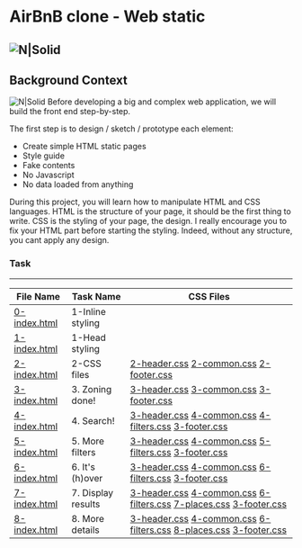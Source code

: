 #  AirBnB clone - Web static
![N|Solid](https://www.holbertonschool.com/holberton-logo.png)
--
## Background Context

![N|Solid](https://s3.amazonaws.com/intranet-projects-files/concepts/74/hbnb_step1.png)
Before developing a big and complex web application, we will build the front end step-by-step.

The first step is to design / sketch / prototype each element:

-   Create simple HTML static pages
-   Style guide
-   Fake contents
-   No Javascript
-   No data loaded from anything

During this project, you will learn how to manipulate HTML and CSS languages. HTML is the structure of your page, it should be the first thing to write. CSS is the styling of your page, the design. I really encourage you to fix your HTML part before starting the styling. Indeed, without any structure, you cant apply any design.

### Task 
---
File Name|Task Name|CSS Files
---|---|---
[0-index.html](https://github.com/danielcinome/AirBnB_clone/blob/Rama1/web_static/0-index.html)|1-Inline styling|
[1-index.html](https://github.com/danielcinome/AirBnB_clone/blob/Rama1/web_static/1-index.html) |1-Head styling|
[2-index.html](https://github.com/danielcinome/AirBnB_clone/blob/Rama1/web_static/2-index.html)| 2-CSS files|[2-header.css](https://github.com/danielcinome/AirBnB_clone/blob/Rama1/web_static/styles/2-header.css)	[2-common.css](https://github.com/danielcinome/AirBnB_clone/blob/Rama1/web_static/styles/2-common.css)	[2-footer.css](https://github.com/danielcinome/AirBnB_clone/blob/Rama1/web_static/styles/2-footer.css)
[3-index.html](https://github.com/danielcinome/AirBnB_clone/blob/Rama1/web_static/3-index.html)|3. Zoning done!|[3-header.css](https://github.com/danielcinome/AirBnB_clone/blob/Rama1/web_static/styles/3-header.css)	[3-common.css](https://github.com/danielcinome/AirBnB_clone/blob/Rama1/web_static/styles/3-common.css)	[3-footer.css](https://github.com/danielcinome/AirBnB_clone/blob/Rama1/web_static/styles/3-footer.css)
[4-index.html](https://github.com/danielcinome/AirBnB_clone/blob/Rama1/web_static/4-index.html)|4. Search!|[3-header.css](https://github.com/danielcinome/AirBnB_clone/blob/Rama1/web_static/styles/3-header.css)	[4-common.css](https://github.com/danielcinome/AirBnB_clone/blob/Rama1/web_static/styles/4-common.css)	[4-filters.css](https://github.com/danielcinome/AirBnB_clone/blob/Rama1/web_static/styles/4-filters.css)	[3-footer.css](https://github.com/danielcinome/AirBnB_clone/blob/Rama1/web_static/styles/3-footer.css)
[5-index.html](https://github.com/danielcinome/AirBnB_clone/blob/Rama1/web_static/5-index.html)|5. More filters|[3-header.css](https://github.com/danielcinome/AirBnB_clone/blob/Rama1/web_static/styles/3-header.css)	[4-common.css](https://github.com/danielcinome/AirBnB_clone/blob/Rama1/web_static/styles/4-common.css)	[5-filters.css](https://github.com/danielcinome/AirBnB_clone/blob/Rama1/web_static/styles/5-filters.css)	[3-footer.css](https://github.com/danielcinome/AirBnB_clone/blob/Rama1/web_static/styles/3-footer.css)
[6-index.html](https://github.com/danielcinome/AirBnB_clone/blob/Rama1/web_static/6-index.html)|6. It's (h)over|[3-header.css](https://github.com/danielcinome/AirBnB_clone/blob/Rama1/web_static/styles/3-header.css)	[4-common.css](https://github.com/danielcinome/AirBnB_clone/blob/Rama1/web_static/styles/4-common.css)	[6-filters.css](https://github.com/danielcinome/AirBnB_clone/blob/Rama1/web_static/styles/6-filters.css)	[3-footer.css](https://github.com/danielcinome/AirBnB_clone/blob/Rama1/web_static/styles/3-footer.css)
[7-index.html](https://github.com/danielcinome/AirBnB_clone/blob/Rama1/web_static/7-index.html)|7. Display results|[3-header.css](https://github.com/danielcinome/AirBnB_clone/blob/Rama1/web_static/styles/3-header.css)	[4-common.css](https://github.com/danielcinome/AirBnB_clone/blob/Rama1/web_static/styles/4-common.css)	[6-filters.css](https://github.com/danielcinome/AirBnB_clone/blob/Rama1/web_static/styles/6-filters.css)	[7-places.css](https://github.com/danielcinome/AirBnB_clone/blob/Rama1/web_static/styles/7-places.css)	[3-footer.css](https://github.com/danielcinome/AirBnB_clone/blob/Rama1/web_static/styles/3-footer.css)
[8-index.html](https://github.com/danielcinome/AirBnB_clone/blob/Rama1/web_static/8-index.html)|8. More details|[3-header.css](https://github.com/danielcinome/AirBnB_clone/blob/Rama1/web_static/styles/3-header.css)	[4-common.css](https://github.com/danielcinome/AirBnB_clone/blob/Rama1/web_static/styles/4-common.css)	[6-filters.css](https://github.com/danielcinome/AirBnB_clone/blob/Rama1/web_static/styles/6-filters.css)	[8-places.css](https://github.com/danielcinome/AirBnB_clone/blob/Rama1/web_static/styles/8-places.css)	[3-footer.css](https://github.com/danielcinome/AirBnB_clone/blob/Rama1/web_static/styles/3-footer.css)


